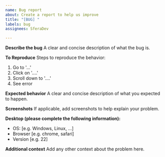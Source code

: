 ```yaml
---
name: Bug report
about: Create a report to help us improve
title: "[BUG] "
labels: bug
assignees: SferaDev

---
```


**Describe the bug**
A clear and concise description of what the bug is.

**To Reproduce**
Steps to reproduce the behavior:
1. Go to '...'
2. Click on '....'
3. Scroll down to '....'
4. See error

**Expected behavior**
A clear and concise description of what you expected to happen.

**Screenshots**
If applicable, add screenshots to help explain your problem.

**Desktop (please complete the following information):**
 - OS: [e.g. Windows, Linux, ...]
 - Browser [e.g. chrome, safari]
 - Version [e.g. 22]

**Additional context**
Add any other context about the problem here.
